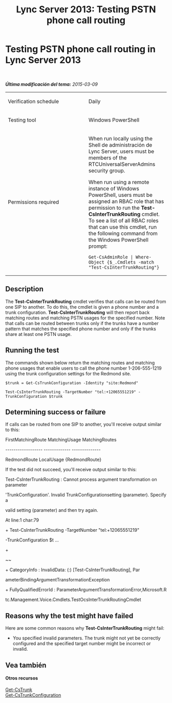 ﻿---
title: 'Lync Server 2013: Testing PSTN phone call routing'
TOCTitle: Testing PSTN phone call routing
ms:assetid: 301dd44d-03e9-41cd-9722-54e00365aa45
ms:mtpsurl: https://technet.microsoft.com/es-es/library/Dn727302(v=OCS.15)
ms:contentKeyID: 62388664
ms.date: 01/07/2017
mtps_version: v=OCS.15
ms.translationtype: HT
---

# Testing PSTN phone call routing in Lync Server 2013

 

_**Última modificación del tema:** 2015-03-09_


<table>
<colgroup>
<col style="width: 50%" />
<col style="width: 50%" />
</colgroup>
<tbody>
<tr class="odd">
<td><p>Verification schedule</p></td>
<td><p>Daily</p></td>
</tr>
<tr class="even">
<td><p>Testing tool</p></td>
<td><p>Windows PowerShell</p></td>
</tr>
<tr class="odd">
<td><p>Permissions required</p></td>
<td><p>When run locally using the Shell de administración de Lync Server, users must be members of the RTCUniversalServerAdmins security group.</p>
<p>When run using a remote instance of Windows PowerShell, users must be assigned an RBAC role that has permission to run the <strong>Test-CsInterTrunkRouting</strong> cmdlet. To see a list of all RBAC roles that can use this cmdlet, run the following command from the Windows PowerShell prompt:</p>
<pre><code>Get-CsAdminRole | Where-Object {$_.Cmdlets -match &quot;Test-CsInterTrunkRouting&quot;}</code></pre></td>
</tr>
</tbody>
</table>


## Description

The **Test-CsInterTrunkRouting** cmdlet verifies that calls can be routed from one SIP to another. To do this, the cmdlet is given a phone number and a trunk configuration. **Test-CsInterTrunkRouting** will then report back matching routes and matching PSTN usages for the specified number. Note that calls can be routed between trunks only if the trunks have a number pattern that matches the specified phone number and only if the trunks share at least one PSTN usage.

## Running the test

The commands shown below return the matching routes and matching phone usages that enable users to call the phone number 1-206-555-1219 using the trunk configuration settings for the Redmond site.

    $trunk = Get-CsTrunkConfiguration -Identity "site:Redmond"
    
    Test-CsInterTrunkRouting -TargetNumber "tel:+12065551219" -TrunkConfiguration $trunk

## Determining success or failure

If calls can be routed from one SIP to another, you'll receive output similar to this:

FirstMatchingRoute MatchingUsage MatchingRoutes

\------------------ ------------- --------------

RedmondRoute LocalUsage {RedmondRoute}

If the test did not succeed, you'll receive output similar to this:

Test-CsInterTrunkRouting : Cannot process argument transformation on parameter

'TrunkConfiguration'. Invalid TrunkConfigurationsetting (parameter). Specify a

valid setting (parameter) and then try again.

At line:1 char:79

\+ Test-CsInterTrunkRouting -TargetNumber "tel:+12065551219"

\-TrunkConfiguration $t ...

\+

~~

\+ CategoryInfo : InvalidData: (:) \[Test-CsInterTrunkRouting\], Par

ameterBindingArgumentTransformationException

\+ FullyQualifiedErrorId : ParameterArgumentTransformationError,Microsoft.R

tc.Management.Voice.Cmdlets.TestOcsInterTrunkRoutingCmdlet

## Reasons why the test might have failed

Here are some common reasons why **Test-CsInterTrunkRouting** might fail:

  - You specified invalid parameters. The trunk might not yet be correctly configured and the specified target number might be incorrect or invalid.

## Vea también

#### Otros recursos

[Get-CsTrunk](get-cstrunk.md)  
[Get-CsTrunkConfiguration](get-cstrunkconfiguration.md)


